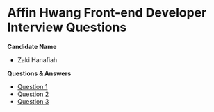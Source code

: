 # Affin Hwang Front-end Developer Interview Questions

**Candidate Name**
- Zaki Hanafiah

**Questions & Answers**
- [Question 1](questions/question-1)
- [Question 2](questions/question-1)
- [Question 3](questions/question-3)
